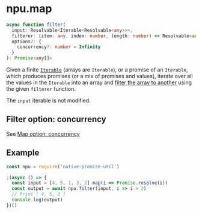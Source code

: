 # npu.map

```ts
async function filter(
  input: Resolvable<Iterable<Resolvable<any>>>,
  filterer: (item: any, index: number, length: number) => Resolvable<any>,
  options?: {
    concurrency?: number = Infinity
  }
): Promise<any[]>
```

Given a finite [`Iterable`][1] (arrays are `Iterable`), or a promise of an `Iterable`, which produces promises
(or a mix of promises and values), iterate over all the values in the `Iterable`
into an array and [filter the array to another][2] using the given `filterer` function.

The `input` iterable is not modified.


## Filter option: concurrency

See [Map option: concurrency](./map.md)


## Example

```js
const npu = require('native-promise-util')

;(async () => {
  const input = [4, 5, 1, 3, 2].map(i => Promise.resolve(i))
  const output = await npu.filter(input, i => i > 2)
  // Print [ 4, 5, 3 ]
  console.log(output)
})()
```



[1]: https://developer.mozilla.org/en-US/docs/Web/JavaScript/Reference/Iteration_protocols
[2]: http://en.wikipedia.org/wiki/Filter_%28higher-order_function%29
